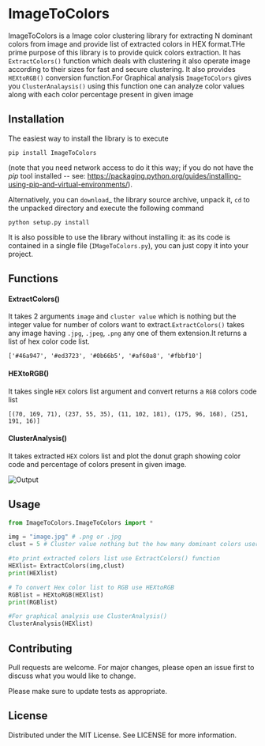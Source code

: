 # ImageToColors

ImageToColors is a Image color clustering library for extracting N dominant colors from image and provide list of extracted colors in HEX format.THe prime purpose of this library is to provide quick colors extraction. It has `ExtractColors()` function which deals with clustering it also operate image according to their sizes for fast and secure clustering. It also provides `HEXtoRGB()` conversion function.For Graphical analysis `ImageToColors` gives you `ClusterAnalaysis()` using this function one can analyze color values along with each color percentage present in given image 

## Installation

The easiest way to install the library is to execute

```
pip install ImageToColors
```

(note that you need network access to do it this way; if you do not have the *pip* tool installed -- see: https://packaging.python.org/guides/installing-using-pip-and-virtual-environments/).

Alternatively, you can `download`_ the library source archive, unpack it, `cd` to the unpacked directory and execute the following command
```
python setup.py install
```
It is also possible to use the library without installing it: as its code is contained in a single file (``IMageToColors.py``), you can just copy it into your project.

## Functions

#### ExtractColors()
It takes 2 arguments `image` and `cluster value` which is nothing but the integer value for number of colors want to extract.`ExtractColors()` takes any image having `.jpg`, `.jpeg`, `.png` any one of them extension.It returns a list of hex color code list.

```
['#46a947', '#ed3723', '#0b66b5', '#af60a8', '#fbbf10']
```

#### HEXtoRGB()
 
It takes single `HEX` colors list argument and convert returns a `RGB` colors code list
```
[(70, 169, 71), (237, 55, 35), (11, 102, 181), (175, 96, 168), (251, 191, 16)]
```

#### ClusterAnalysis()

It takes extracted `HEX` colors list and plot the donut graph showing color code and percentage of colors present in given image.

![Output]('https://github.com/MayurSatav/ImageToColors/blob/master/ImageToColors/test/output.png')



## Usage

```python
from ImageToColors.ImageToColors import *

img = "image.jpg" # .png or .jpg
clust = 5 # Cluster value nothing but the how many dominant colors user want to extract

#to print extracted colors list use ExtractColors() function
HEXlist= ExtractColors(img,clust)
print(HEXlist)

# To convert Hex color list to RGB use HEXtoRGB
RGBlist = HEXtoRGB(HEXlist)
print(RGBlist)

#For graphical analysis use ClusterAnalysis()
ClusterAnalysis(HEXlist)
```

## Contributing
Pull requests are welcome. For major changes, please open an issue first to discuss what you would like to change.

Please make sure to update tests as appropriate.

## License
Distributed under the MIT License. See LICENSE for more information.
